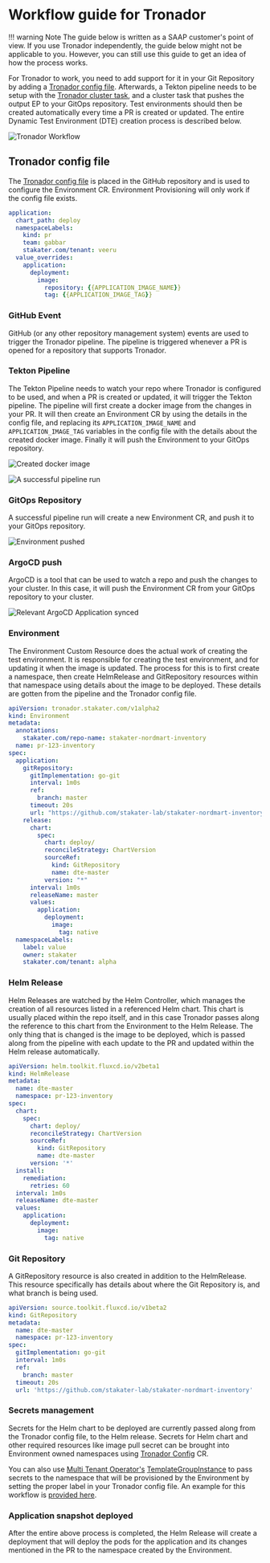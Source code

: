 # Workflow guide for Tronador

!!! warning Note
    The guide below is written as a SAAP customer's point of view. If you use Tronador independently, the guide below might not be applicable to you. However, you can still use this guide to get an idea of how the process works.

For Tronador to work, you need to add support for it in your Git Repository by adding a [Tronador config file](./config_file.md). Afterwards, a Tekton pipeline needs to be setup with the [Tronador cluster task](./cluster_task.md), and a cluster task that pushes the output EP to your GitOps repository. Test environments should then be created automatically every time a PR is created or updated. The entire Dynamic Test Environment (DTE) creation process is described below.

![Tronador Workflow](./images/workflow.png)

## Tronador config file

The [Tronador config file](./config_file.md) is placed in the GitHub repository and is used to configure the Environment CR. Environment Provisioning will only work if the config file exists.

```yaml
application:
  chart_path: deploy
  namespaceLabels:
    kind: pr
    team: gabbar
    stakater.com/tenant: veeru
  value_overrides:
    application:
      deployment:
        image:
          repository: {{APPLICATION_IMAGE_NAME}}
          tag: {{APPLICATION_IMAGE_TAG}}
```

### GitHub Event

 GitHub (or any other repository management system) events are used to trigger the Tronador pipeline. The pipeline is triggered whenever a PR is opened for a repository that supports Tronador.

### Tekton Pipeline

The Tekton Pipeline needs to watch your repo where Tronador is configured to be used, and when a PR is created or updated, it will trigger the Tekton pipeline. The pipeline will first create a docker image from the changes in your PR. It will then create an Environment CR by using the details in the config file, and replacing its `APPLICATION_IMAGE_NAME` and `APPLICATION_IMAGE_TAG` variables in the config file with the details about the created docker image. Finally it will push the Environment to your GitOps repository.

![Created docker image](./images/pipeline-git.png)

![A successful pipeline run](./images/pipeline.png)

### GitOps Repository

A successful pipeline run will create a new Environment CR, and push it to your GitOps repository.

![Environment pushed](./images/gitops.png)

### ArgoCD push

ArgoCD is a tool that can be used to watch a repo and push the changes to your cluster. In this case, it will push the Environment CR from your GitOps repository to your cluster.

![Relevant ArgoCD Application synced](./images/argocd.png)

### Environment

The Environment Custom Resource does the actual work of creating the test environment. It is responsible for creating the test environment, and for updating it when the image is updated. The process for this is to first create a namespace, then create HelmRelease and GitRepository resources within that namespace using details about the image to be deployed. These details are gotten from the pipeline and the Tronador config file.

```yaml
apiVersion: tronador.stakater.com/v1alpha2
kind: Environment
metadata:
  annotations:
    stakater.com/repo-name: stakater-nordmart-inventory
  name: pr-123-inventory
spec:
  application:
    gitRepository:
      gitImplementation: go-git
      interval: 1m0s
      ref:
        branch: master
      timeout: 20s
      url: "https://github.com/stakater-lab/stakater-nordmart-inventory"
    release:
      chart:
        spec:
          chart: deploy/
          reconcileStrategy: ChartVersion
          sourceRef:
            kind: GitRepository
            name: dte-master
          version: "*"
      interval: 1m0s
      releaseName: master
      values:
        application:
          deployment:
            image:
              tag: native
  namespaceLabels:
    label: value
    owner: stakater
    stakater.com/tenant: alpha
```

### Helm Release

Helm Releases are watched by the Helm Controller, which manages the creation of all resources listed in a referenced Helm chart. This chart is usually placed within the repo itself, and in this case Tronador passes along the reference to this chart from the Environment to the Helm Release. The only thing that is changed is the image to be deployed, which is passed along from the pipeline with each update to the PR and updated within the Helm release automatically.

```yaml
apiVersion: helm.toolkit.fluxcd.io/v2beta1
kind: HelmRelease
metadata:
  name: dte-master
  namespace: pr-123-inventory
spec:
  chart:
    spec:
      chart: deploy/
      reconcileStrategy: ChartVersion
      sourceRef:
        kind: GitRepository
        name: dte-master
      version: '*'
  install:
    remediation:
      retries: 60
  interval: 1m0s
  releaseName: dte-master
  values:
    application:
      deployment:
        image:
          tag: native
```

### Git Repository

A GitRepository resource is also created in addition to the HelmRelease. This resource specifically has details about where the Git Repository is, and what branch is being used.

```yaml
apiVersion: source.toolkit.fluxcd.io/v1beta2
kind: GitRepository
metadata:
  name: dte-master
  namespace: pr-123-inventory
spec:
  gitImplementation: go-git
  interval: 1m0s
  ref:
    branch: master
  timeout: 20s
  url: 'https://github.com/stakater-lab/stakater-nordmart-inventory'
```

### Secrets management

Secrets for the Helm chart to be deployed are currently passed along from the Tronador config file, to the Helm release.
Secrets for Helm chart and other required resources like image pull secret can be brought into Environment owned namespaces using [Tronador Config](./tronador_config.md) CR.

You can also use [Multi Tenant Operator's](https://docs.stakater.com/mto/index.html) [TemplateGroupInstance](https://docs.stakater.com/mto/customresources.html#5-templategroupinstance) to pass secrets to the namespace that will be provisioned by the Environment by setting the proper label in your Tronador config file. An example for this workflow is [provided here](https://docs.stakater.com/mto/usecases/deploying-templates.html#deploying-template-to-namespaces-via-templategroupinstances).

### Application snapshot deployed

After the entire above process is completed, the Helm Release will create a deployment that will deploy the pods for the application and its changes mentioned in the PR to the namespace created by the Environment.
